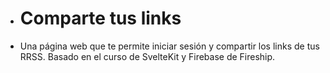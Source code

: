 - # Comparte tus links
- Una página web que te permite iniciar sesión y compartir los links de tus RRSS. Basado en el curso de SvelteKit y Firebase de Fireship.